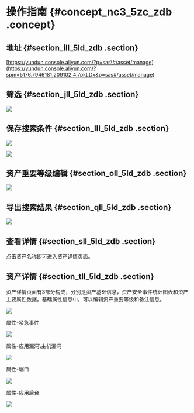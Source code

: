 # 操作指南 {#concept_nc3_5zc_zdb .concept}

## 地址 {#section_ill_5ld_zdb .section}

[https://yundun.console.aliyun.com/?p=sas\#/asset/manage](https://yundun.console.aliyun.com/?spm=5176.7946181.209102.4.7pkLDx&p=sas#/asset/manage)

## 筛选 {#section_jll_5ld_zdb .section}

![](http://static-aliyun-doc.oss-cn-hangzhou.aliyuncs.com/assets/img/13651/5177_zh-CN.png)

## 保存搜索条件 {#section_lll_5ld_zdb .section}

![](http://static-aliyun-doc.oss-cn-hangzhou.aliyuncs.com/assets/img/13651/5178_zh-CN.png)

![](http://static-aliyun-doc.oss-cn-hangzhou.aliyuncs.com/assets/img/13651/5179_zh-CN.png)

## 资产重要等级编辑 {#section_oll_5ld_zdb .section}

![](http://static-aliyun-doc.oss-cn-hangzhou.aliyuncs.com/assets/img/13651/5180_zh-CN.png)

## 导出搜索结果 {#section_qll_5ld_zdb .section}

![](http://static-aliyun-doc.oss-cn-hangzhou.aliyuncs.com/assets/img/13651/5181_zh-CN.png)

## 查看详情 {#section_sll_5ld_zdb .section}

点击资产名称即可进入资产详情页面。

## 资产详情 {#section_tll_5ld_zdb .section}

资产详情页面有3部分构成，分别是资产基础信息，资产安全事件统计图表和资产主要属性数据。基础属性信息中，可以编辑资产重要等级和备注信息。

![](http://static-aliyun-doc.oss-cn-hangzhou.aliyuncs.com/assets/img/13651/5182_zh-CN.png)

属性-紧急事件

![](http://static-aliyun-doc.oss-cn-hangzhou.aliyuncs.com/assets/img/13651/5183_zh-CN.png)

属性-应用漏洞\\主机漏洞

![](http://static-aliyun-doc.oss-cn-hangzhou.aliyuncs.com/assets/img/13651/5184_zh-CN.png)

属性-端口

![](http://static-aliyun-doc.oss-cn-hangzhou.aliyuncs.com/assets/img/13651/5185_zh-CN.png)

属性-应用后台

![](http://static-aliyun-doc.oss-cn-hangzhou.aliyuncs.com/assets/img/13651/5186_zh-CN.png)

